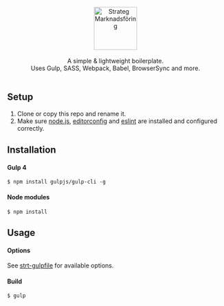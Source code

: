 <p align="center">
  <a href="http://www.strateg.se" target="_blank"><img src="https://avatars1.githubusercontent.com/u/1138008?v=3&s=200" alt="Strateg Marknadsföring" width="100"></a>
  <br><br>
  A simple &amp; lightweight boilerplate.<br> Uses Gulp, SASS, Webpack, Babel, BrowserSync and more.
  <br><br>
</p>

## Setup
1. Clone or copy this repo and rename it.
2. Make sure [node.js](https://nodejs.org/en/), [editorconfig](http://editorconfig.org/) and [eslint](http://eslint.org/) are installed and configured correctly.

## Installation

#### Gulp 4
```
$ npm install gulpjs/gulp-cli -g
```

#### Node modules
```
$ npm install
```

## Usage 

#### Options
See [strt-gulpfile](https://github.com/strt/strt-gulpfile) for available options.

#### Build

```
$ gulp
```
